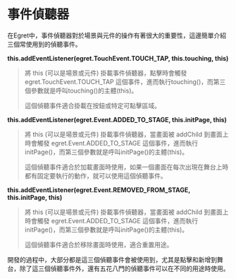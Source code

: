 # 事件偵聽器



在Egret中，事件偵聽器對於場景與元件的操作有著很大的重要性，這邊簡單介紹三個常使用到的偵聽事件。

**this.addEventListener(egret.TouchEvent.TOUCH_TAP, this.touching, this)**

> 將 this (可以是場景或元件) 掛載事件偵聽器，點擊時會觸發 egret.TouchEvent.TOUCH_TAP 這個事件，進而執行touching()，而第三個參數就是呼叫touching()的主體(this)。
>
> 這個偵聽事件適合掛載在按鈕或特定可點擊區域。

**this.addEventListener(egret.Event.ADDED_TO_STAGE, this.initPage, this)**

> 將 this (可以是場景或元件) 掛載事件偵聽器，當畫面被 addChild 到畫面上時會觸發 egret.Event.ADDED_TO_STAGE 這個事件，進而執行initPage()，而第三個參數就是呼叫initPage()的主體(this)。
>
> 這個偵聽事件適合於加載畫面時使用，如果一個畫面在每次出現在舞台上時都有固定要執行的動作，就可以使用這個偵聽事件。

**this.addEventListener(egret.Event.REMOVED_FROM_STAGE, this.initPage, this)**

> 將 this (可以是場景或元件) 掛載事件偵聽器，當畫面被 addChild 到畫面上時會觸發 egret.Event.ADDED_TO_STAGE 這個事件，進而執行initPage()，而第三個參數就是呼叫initPage()的主體(this)。
>
> 這個偵聽事件適合於移除畫面時使用，適合重置用途。



開發的過程中，大部分都是這三個偵聽事件會被使用到，尤其是點擊和新增到舞台，除了這三個偵聽事件外，還有五花八門的偵聽事件可以在不同的用途時使用。